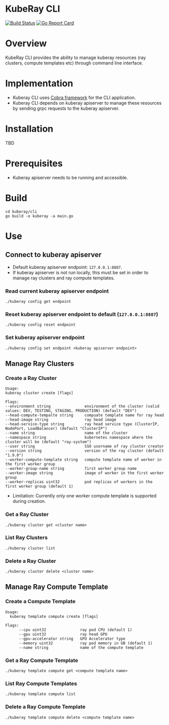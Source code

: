 # KubeRay CLI

[![Build Status](https://github.com/ray-project/kuberay/workflows/Go-build-and-test/badge.svg)](https://github.com/ray-project/kuberay/actions)
[![Go Report Card](https://goreportcard.com/badge/github.com/ray-project/kuberay)](https://goreportcard.com/report/github.com/ray-project/kuberay)

# Overview
KubeRay CLI provides the ability to manage kuberay resources (ray clusters, compute templates etc) through command line interface.

# Implementation
 - Kuberay CLI uses [Cobra framework](https://github.com/spf13/cobra) for the CLI application.
 - Kuberay CLI depends on kuberay apiserver to manage these resources by sending grpc requests to the kuberay apiserver.

# Installation
TBD

# Prerequisites
 - Kuberay apiserver needs to be running and accessible.

# Build
`cd kuberay/cli`   
`go build -o kuberay -a main.go`

# Use
## Connect to kuberay apiserver
 - Default kuberay apiserver endpoint: `127.0.0.1:8887`.
 - If kuberay apiserver is not run locally, this must be set in order to manage ray clusters and ray compute templates.
### Read current kuberay apiserver endpoint
 `./kuberay config get endpoint`
### Reset kuberay apiserver endpoint to default (`127.0.0.1:8887`)
 `./kuberay config reset endpoint`
### Set kuberay apiserver endpoint
 `./kuberay config set endpoint <kuberay apiserver endpoint>`
## Manage Ray Clusters
### Create a Ray Cluster
````
Usage:
kuberay cluster create [flags]

Flags:
--environment string               environment of the cluster (valid values: DEV, TESTING, STAGING, PRODUCTION) (default "DEV")
--head-compute-tempalte string     compuate template name for ray head
--head-image string                ray head image
--head-service-type string         ray head service type (ClusterIP, NodePort, LoadBalancer) (default "ClusterIP")
--name string                      name of the cluster
--namespace string                 kubernetes namespace where the cluster will be (default "ray-system")
--user string                      SSO username of ray cluster creator
--version string                   version of the ray cluster (default "1.9.0")
--worker-compute-template string   compute template name of worker in the first worker group
--worker-group-name string         first worker group name
--worker-image string              image of worker in the first worker group
--worker-replicas uint32           pod replicas of workers in the first worker group (default 1)
````
 - Limitation: Currently only one worker compute template is supported during creation. 
### Get a Ray Cluster
 `./kuberay cluster get <cluster name>`
### List Ray Clusters
 `./kuberay cluster list`
### Delete a Ray Cluster
`./kuberay cluster delete <cluster name>`
## Manage Ray Compute Template
### Create a Compute Template
````
Usage:
  kuberay template compute create [flags]

Flags:
      --cpu uint32               ray pod CPU (default 1)
      --gpu uint32               ray head GPU
      --gpu-accelerator string   GPU Accelerator type
      --memory uint32            ray pod memory in GB (default 1)
      --name string              name of the compute template

````
### Get a Ray Compute Template
 `./kuberay template compute get <compute template name>`
### List Ray Compute Templates
 `./kuberay template compute list`
### Delete a Ray Compute Template
 `./kuberay template compute delete <compute template name>`

